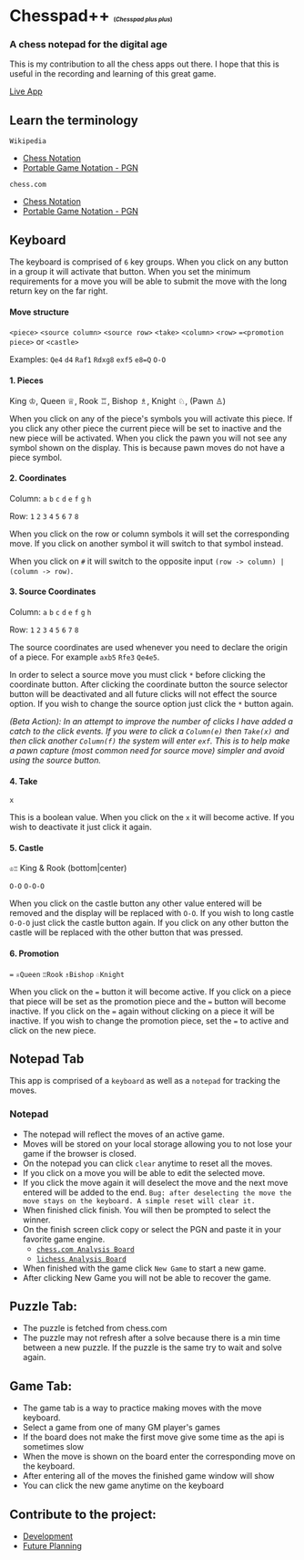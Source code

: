 # Chesspad++ <span style="font-size: 10px;">(_Chesspad plus plus_)</span>

### A chess notepad for the digital age

This is my contribution to all the chess apps out there.
I hope that this is useful in the recording and learning
of this great game.

[Live App](https://chesspad-pp.web.app/)

<!-- ### chessppp - chesspadpp - chesspad.pp - ChessPadPP -->

<!-- ## Getting Started -->

## Learn the terminology

`Wikipedia`

<!-- * [Algebraic notation](https://en.wikipedia.org/wiki/Algebraic_notation_(chess)) -->

- [Chess Notation](https://en.wikipedia.org/wiki/Chess_notation)
- [Portable Game Notation - PGN](https://en.wikipedia.org/wiki/Portable_Game_Notation)

`chess.com`

- [Chess Notation](https://www.chess.com/terms/chess-notation)
- [Portable Game Notation - PGN](https://www.chess.com/terms/chess-pgn)

## Keyboard

The keyboard is comprised of `6` key groups. When you click on any button in a group
it will activate that button. When you set the minimum requirements for a move you will
be able to submit the move with the long return key on the far right.

#### Move structure

`<piece>` `<source column>` `<source row>` `<take>` `<column>` `<row>` `=<promotion piece>` or `<castle>`

Examples: `Qe4` `d4` `Raf1` `Rdxg8` `exf5` `e8=Q` `O-O`

#### 1. Pieces

King ♔, Queen ♕, Rook ♖, Bishop ♗, Knight ♘, (Pawn ♙)

When you click on any of the piece's symbols you will activate this piece.
If you click any other piece the current piece will be set to inactive and the new piece will be activated.
When you click the pawn you will not see any symbol shown on the display. This is because pawn moves do not have a piece symbol.

#### 2. Coordinates

Column: `a` `b` `c` `d` `e` `f` `g` `h`

Row: `1` `2` `3` `4` `5` `6` `7` `8`

When you click on the row or column symbols it will set the corresponding move. If you click on another symbol it will switch to that symbol instead.

When you click on `#` it will switch to the opposite input `(row -> column) | (column -> row)`.

#### 3. Source Coordinates

Column: `a` `b` `c` `d` `e` `f` `g` `h`

Row: `1` `2` `3` `4` `5` `6` `7` `8`

The source coordinates are used whenever you need to declare the origin of a piece.
For example `axb5` `Rfe3` `Qe4e5`.

In order to select a source move you must click `*` before clicking the coordinate button. After clicking the coordinate button the source selector button will be deactivated and all future clicks will not effect the source option. If you wish to change the source option just click the `*` button again.

_(Beta Action):_
_In an attempt to improve the number of clicks I have added a catch to the click events. If you were to click a `Column(e)` then `Take(x)` and then click another `Column(f)` the system will enter `exf`. This is to help make a pawn capture (most common need for source move) simpler and avoid using the source button._

#### 4. Take

`x`

This is a boolean value. When you click on the `x` it will become active. If you wish to deactivate it just click it again.

#### 5. Castle

`♔♖` King & Rook (bottom|center)

`O-O` `O-O-O`

When you click on the castle button any other value entered will be removed and the display will be replaced with `O-O`. If you wish to long castle `O-O-O` just click the castle button again. If you click on any other button the castle will be replaced with the other button that was pressed.

#### 6. Promotion

`=` `♕Queen` `♖Rook` `♗Bishop` `♘Knight`

When you click on the `=` button it will become active. If you click on a piece that piece will be set as the promotion piece and the `=` button will become inactive. If you click on the `=` again without clicking on a piece it will be inactive. If you wish to change the promotion piece, set the `=` to active and click on the new piece.

## Notepad Tab

This app is comprised of a `keyboard` as well as a `notepad` for
tracking the moves.

### Notepad

- The notepad will reflect the moves of an active game.
- Moves will be stored on your local storage allowing you to not lose your game if the browser is closed.
- On the notepad you can click `clear` anytime to reset all the moves.
- If you click on a move you will be able to edit the selected move.
- If you click the move again it will deselect the move and the next move entered will be added to the end. `Bug: after deselecting the move the move stays on the keyboard. A simple reset will clear it.`
- When finished click finish. You will then be prompted to select the winner.
- On the finish screen click copy or select the PGN and paste it in your favorite game engine.
  - [`chess.com Analysis Board`](https://www.chess.com/analysis?tab=analysis)
  - [`lichess Analysis Board`](https://lichess.org/analysis#0)
- When finished with the game click `New Game` to start a new game.
- After clicking New Game you will not be able to recover the game.

## Puzzle Tab:

- The puzzle is fetched from chess.com
- The puzzle may not refresh after a solve because there is a min time between a new puzzle. If the puzzle is the same try to wait and solve again.

## Game Tab:

- The game tab is a way to practice making moves with the move keyboard.
- Select a game from one of many GM player's games
- If the board does not make the first move give some time as the api is sometimes slow
- When the move is shown on the board enter the corresponding move on the keyboard.
- After entering all of the moves the finished game window will show
- You can click the new game anytime on the keyboard

## Contribute to the project:

- [Development](./DEVELOPMENT.md)
- [Future Planning](./FUTURE_PLANNING.md)
